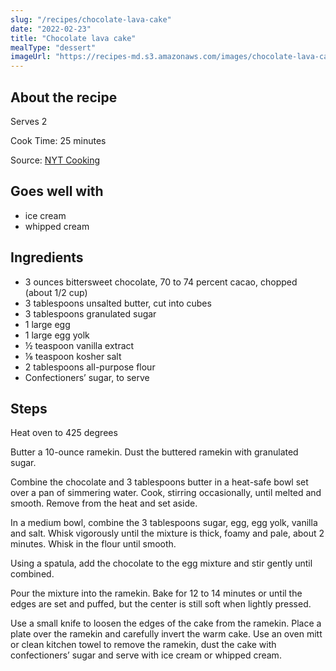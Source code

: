 ```yaml
---
slug: "/recipes/chocolate-lava-cake"
date: "2022-02-23"
title: "Chocolate lava cake"
mealType: "dessert"
imageUrl: "https://recipes-md.s3.amazonaws.com/images/chocolate-lava-cake.jpeg"
---
```


## About the recipe

Serves 2

Cook Time: 25 minutes

Source: [NYT Cooking](https://cooking.nytimes.com/recipes/1019957-chocolate-lava-cake-for-two)

## Goes well with

- ice cream
- whipped cream

## Ingredients

- 3 ounces bittersweet chocolate, 70 to 74 percent cacao, chopped (about 1/2 cup)
- 3 tablespoons unsalted butter, cut into cubes
- 3 tablespoons granulated sugar
- 1 large egg
- 1 large egg yolk
- ½ teaspoon vanilla extract
- ⅛ teaspoon kosher salt
- 2 tablespoons all-purpose flour
- Confectioners’ sugar, to serve

## Steps

Heat oven to 425 degrees

Butter a 10-ounce ramekin. Dust the buttered ramekin with granulated sugar.

Combine the chocolate and 3 tablespoons butter in a heat-safe bowl set over a pan of simmering water. Cook, stirring occasionally, until melted and smooth. Remove from the heat and set aside.

In a medium bowl, combine the 3 tablespoons sugar, egg, egg yolk, vanilla and salt. Whisk vigorously until the mixture is thick, foamy and pale, about 2 minutes. Whisk in the flour until smooth.

Using a spatula, add the chocolate to the egg mixture and stir gently until combined.

Pour the mixture into the ramekin. Bake for 12 to 14 minutes or until the edges are set and puffed, but the center is still soft when lightly pressed.

Use a small knife to loosen the edges of the cake from the ramekin. Place a plate over the ramekin and carefully invert the warm cake. Use an oven mitt or clean kitchen towel to remove the ramekin, dust the cake with confectioners’ sugar and serve with ice cream or whipped cream.
